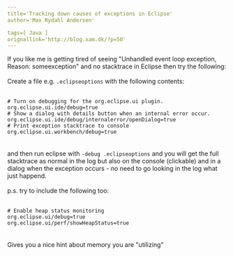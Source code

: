 ```yaml
---
title='Tracking down causes of exceptions in Eclipse'
author='Max Rydahl Andersen'

tags=[ Java ]
orignallink='http://blog.xam.dk/?p=50'
---
```

<div><p>If you like me is getting tired of seeing "Unhandled event loop exception, Reason: someexception" and no stacktrace in Eclipse then try the following:
<br><br>
Create a file e.g. <code>.eclipseoptions</code> with the following contents:
<br><br><code>
# Turn on debugging for the org.eclipse.ui plugin.
org.eclipse.ui.ide/debug=true
# Show a dialog with details button when an internal error occur.
org.eclipse.ui.ide/debug/internalerror/openDialog=true
# Print exception stacktrace to console
org.eclipse.ui.workbench/debug=true
</code>
<br><br>
and then run eclipse with <code>-debug .eclipseoptions</code> and you will get the full stacktrace
as normal in the log but also on the console (clickable) and in a dialog when the exception occurs - no need to go looking in the log what just happend.
<br><br>
p.s. try to include the following too:
<br><br><code>
# Enable heap status monitoring
org.eclipse.ui/debug=true
org.eclipse.ui/perf/showHeapStatus=true
</code>
<br><br>
Gives you a nice hint about memory you are "utilizing"</p></div>

